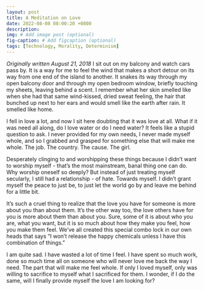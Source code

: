 ```yaml
---
layout: post
title: A Meditation on Love
date: 2022-08-08 08:00:20 +0800
description: 
img: # Add image post (optional)
fig-caption: # Add figcaption (optional)
tags: [Technology, Morality, Determinism]
---
```


_Originally written August 21, 2018_
I sit out on my balcony and watch cars pass by. It is a way for me to feel the wind that makes a short detour on its way from one end of the island to another. It snakes its way through my open balcony door and through my open bedroom window, briefly touching my sheets, leaving behind a scent. I remember what her skin smelled like when she had that same wind-kissed, dried sweat feeling, the hair that bunched up next to her ears and would smell like the earth after rain. It smelled like home.

I fell in love a lot, and now I sit here doubting that it was love at all. What if it was need all along, do I love water or do I need water? It feels like a stupid question to ask. I never provided for my own needs, I never made myself whole, and so I grabbed and grasped for something else that will make me whole. The job. The country. The cause. The girl.

Desperately clinging to and worshipping these things because I didn’t want to worship myself - that’s the most mainstream, banal thing one can do. Why worship oneself so deeply? But instead of just treating myself secularly, I still had a relationship - of hate. Towards myself. I didn’t grant myself the peace to just be, to just let the world go by and leave me behind for a little bit.

It’s such a cruel thing to realize that the love you have for someone is more about you than about them. It’s the other way too, the love others have for you is more about them than about you. Sure, some of it is about who you are, what you want, but it is so much about how they make you feel, how you make them feel. We’ve all created this special combo lock in our own heads that says “I won’t release the happy chemicals unless I have this combination of things.”

I am quite sad. I have wasted a lot of time I feel. I have spent so much work, done so much time all on someone who will never love me back the way I need. The part that will make me feel whole. If only I loved myself, only was willing to sacrifice to myself what I sacrificed for them. I wonder, if I do the same, will I finally provide myself the love I am looking for?

